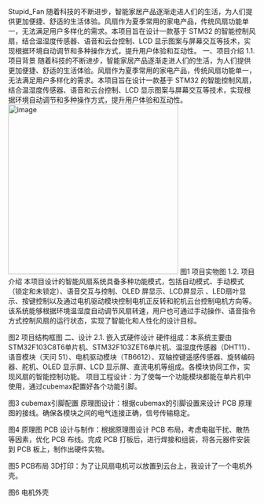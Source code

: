 Stupid_Fan
随着科技的不断进步，智能家居产品逐渐走进人们的生活，为人们提供更加便捷、舒适的生活体验。风扇作为夏季常用的家电产品，传统风扇功能单一，无法满足用户多样化的需求。本项目旨在设计一款基于 STM32 的智能控制风扇，结合温湿度传感器、语音和云台控制、LCD 显示图案与屏幕交互等技术，实现根据环境自动调节和多种操作方式，提升用户体验和互动性。
一、项目介绍
1.1. 项目背景
  随着科技的不断进步，智能家居产品逐渐走进人们的生活，为人们提供更加便捷、舒适的生活体验。风扇作为夏季常用的家电产品，传统风扇功能单一，无法满足用户多样化的需求。本项目旨在设计一款基于 STM32 的智能控制风扇，结合温湿度传感器、语音和云台控制、LCD 显示图案与屏幕交互等技术，实现根据环境自动调节和多种操作方式，提升用户体验和互动性。
<img width="346" alt="image" src="https://github.com/user-attachments/assets/cf915e9a-f8b3-460d-9a64-05938f93792f" />
图1 项目实物图
1.2. 项目介绍
本项目设计的智能风扇系统具备多种功能模式，包括自动模式、手动模式（锁定和未锁定）、语音交互与控制、OLED 屏显示、LCD屏显示 、LED扇叶显示、按键控制以及通过电机驱动模块控制电机正反转和舵机云台控制电机方向等。该系统能够根据环境温湿度自动调节风扇转速，用户也可通过手动操作、语音指令方式控制风扇的运行状态，实现了智能化和人性化的设计目标。

图2 项目结构框图
二、设计
2.1. 嵌入式硬件设计
硬件组成：本系统主要由STM32F103C8T6单片机、STM32F103ZET6单片机、温湿度传感器（DHT11）、语音模块（天问 51）、电机驱动模块（TB6612）、双轴控键遥感传感器、旋转编码器、舵机、OLED 显示屏、LCD 显示屏、直流电机等组成。各模块协同工作，实现风扇的智能控制功能。
项目工程设计：为了使每一个功能模块都能在单片机中使用，通过cubemax配置好各个功能引脚。

图3 cubemax引脚配置
原理图设计：根据cubemax的引脚设置来设计 PCB 原理图的接线。确保各模块之间的电气连接正确，信号传输稳定。

图4 原理图
PCB 设计与制作：根据原理图设计 PCB 布局，考虑电磁干扰、散热等因素，优化 PCB 布线。完成 PCB 打板后，进行焊接和组装，将各元器件安装到 PCB 板上，制作出硬件实物。

图5 PCB布局
3D打印：为了让风扇电机可以放置到云台上，我设计了一个电机外壳。

图6 电机外壳
